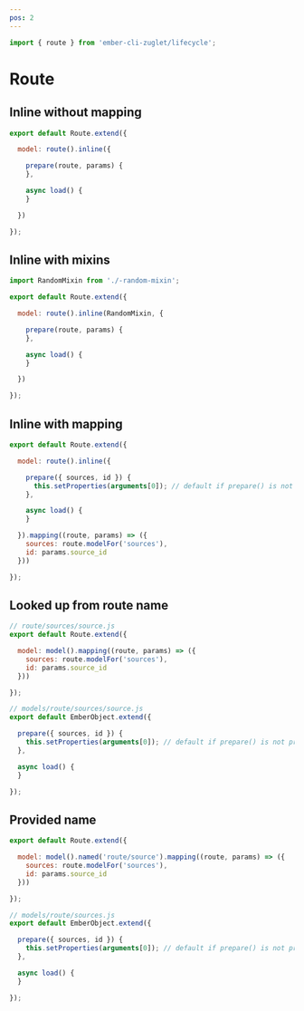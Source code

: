 ```yaml
---
pos: 2
---
```


``` javascript
import { route } from 'ember-cli-zuglet/lifecycle';
```

# Route

## Inline without mapping

``` javascript
export default Route.extend({

  model: route().inline({

    prepare(route, params) {
    },

    async load() {
    }

  })

});
```

## Inline with mixins

``` javascript
import RandomMixin from './-random-mixin';

export default Route.extend({

  model: route().inline(RandomMixin, {

    prepare(route, params) {
    },

    async load() {
    }

  })

});
```

## Inline with mapping

``` javascript
export default Route.extend({

  model: route().inline({

    prepare({ sources, id }) {
      this.setProperties(arguments[0]); // default if prepare() is not provided
    },

    async load() {
    }

  }).mapping((route, params) => ({
    sources: route.modelFor('sources'),
    id: params.source_id
  }))

});
```

## Looked up from route name

``` javascript
// route/sources/source.js
export default Route.extend({

  model: model().mapping((route, params) => ({
    sources: route.modelFor('sources'),
    id: params.source_id
  }))

});
```

``` javascript
// models/route/sources/source.js
export default EmberObject.extend({

  prepare({ sources, id }) {
    this.setProperties(arguments[0]); // default if prepare() is not provided
  },

  async load() {
  }

});
```

## Provided name

``` javascript
export default Route.extend({

  model: model().named('route/source').mapping((route, params) => ({
    sources: route.modelFor('sources'),
    id: params.source_id
  }))

});
```

``` javascript
// models/route/sources.js
export default EmberObject.extend({

  prepare({ sources, id }) {
    this.setProperties(arguments[0]); // default if prepare() is not provided
  },

  async load() {
  }

});
```
